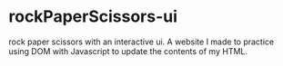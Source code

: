 # rockPaperScissors-ui
rock paper scissors with an interactive ui.
A website I made to practice using DOM with Javascript to update the contents of my HTML.

